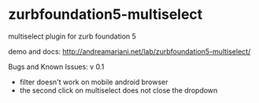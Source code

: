 zurbfoundation5-multiselect
===========================

multiselect plugin for zurb foundation 5

demo and docs: http://andreamariani.net/lab/zurbfoundation5-multiselect/


Bugs and Known Issues:
v 0.1
- filter doesn't work on mobile android browser 
- the second click on multiselect does not close the dropdown
